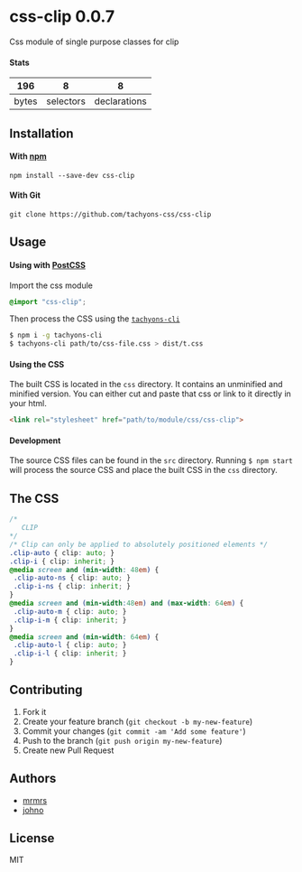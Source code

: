 # css-clip 0.0.7

Css module of single purpose classes for clip

#### Stats

196 | 8 | 8
---|---|---
bytes | selectors | declarations

## Installation

#### With [npm](https://npmjs.com)

```
npm install --save-dev css-clip
```

#### With Git

```
git clone https://github.com/tachyons-css/css-clip
```

## Usage

#### Using with [PostCSS](https://github.com/postcss/postcss)

Import the css module

```css
@import "css-clip";
```

Then process the CSS using the [`tachyons-cli`](https://github.com/tachyons-css/tachyons-cli)

```sh
$ npm i -g tachyons-cli
$ tachyons-cli path/to/css-file.css > dist/t.css
```

#### Using the CSS

The built CSS is located in the `css` directory. It contains an unminified and minified version.
You can either cut and paste that css or link to it directly in your html.

```html
<link rel="stylesheet" href="path/to/module/css/css-clip">
```

#### Development

The source CSS files can be found in the `src` directory.
Running `$ npm start` will process the source CSS and place the built CSS in the `css` directory.

## The CSS

```css
/*
   CLIP
*/
/* Clip can only be applied to absolutely positioned elements */
.clip-auto { clip: auto; }
.clip-i { clip: inherit; }
@media screen and (min-width: 48em) {
 .clip-auto-ns { clip: auto; }
 .clip-i-ns { clip: inherit; }
}
@media screen and (min-width:48em) and (max-width: 64em) {
 .clip-auto-m { clip: auto; }
 .clip-i-m { clip: inherit; }
}
@media screen and (min-width: 64em) {
 .clip-auto-l { clip: auto; }
 .clip-i-l { clip: inherit; }
}
```

## Contributing

1. Fork it
2. Create your feature branch (`git checkout -b my-new-feature`)
3. Commit your changes (`git commit -am 'Add some feature'`)
4. Push to the branch (`git push origin my-new-feature`)
5. Create new Pull Request

## Authors

* [mrmrs](http://mrmrs.io)
* [johno](http://johnotander.com)

## License

MIT

